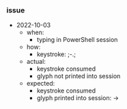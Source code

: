 ### issue
- 2022-10-03
  - when:
    - typing in PowerShell session
  - how:
    - keystroke: ;-.;
  - actual:
    - keystroke consumed
    - glyph not printed into session
  - expected:
    - keystroke consumed
    - glyph printed into session: →

